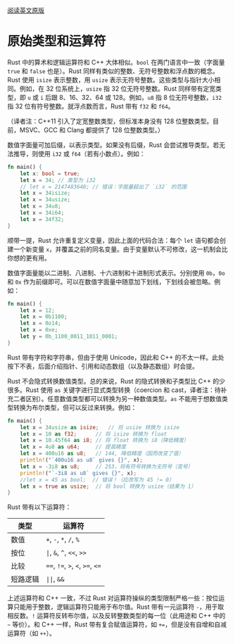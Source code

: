 [阅读英文原版](https://github.com/nrc/r4cppp/blob/master/primitives.md)

# 原始类型和运算符

Rust 中的算术和逻辑运算符和 C++ 大体相似。`bool` 在两门语言中一致（字面量 `true` 和 `false` 也是）。Rust 同样有类似的整数、无符号整数和浮点数的概念。Rust 使用 `isize` 表示整数，用 `usize` 表示无符号整数。这些类型与指针大小相同。例如，在 32 位系统上，`usize` 指 32 位无符号整数。Rust 同样带有定宽类型，即 `u` 或 `i` 后跟 8、16、32、64 或 128。例如，`u8` 指 8 位无符号整数，`i32` 指 32 位有符号整数。就浮点数而言，Rust 带有 `f32` 和 `f64`。

（译者注：C++11 引入了定宽整数类型，但标准本身没有 128 位整数类型。目前，MSVC、GCC 和 Clang 都提供了 128 位整数类型。）

数值字面量可加后缀，以表示类型。如果没有后缀，Rust 会尝试推导类型。若无法推导，则使用 `i32` 或 `f64`（若有小数点）。例如：

```rs
fn main() {
    let x: bool = true;
    let x = 34; // 类型为 i32
    // let x = 2147483648; // 错误：字面量超出了 `i32` 的范围
    let x = 34isize;
    let x = 34usize;
    let x = 34u8;
    let x = 34i64;
    let x = 34f32;
}
```

顺带一提，Rust 允许重复定义变量，因此上面的代码合法：每个 `let` 语句都会创建一个新变量 `x`，并覆盖之前的同名变量。由于变量默认不可修改，这一机制会比你想的更有用。

数值字面量能以二进制、八进制、十六进制和十进制形式表示。分别使用 `0b`，`0o` 和 `0x` 作为前缀即可。可以在数值字面量中随意加下划线，下划线会被忽略。例如：

```rs
fn main() {
    let x = 12;
    let x = 0b1100;
    let x = 0o14;
    let x = 0xe;
    let y = 0b_1100_0011_1011_0001;
}
```

Rust 带有字符和字符串，但由于使用 Unicode，因此和 C++ 的不太一样。此处按下不表，后面介绍指针、引用和动态数组（以及静态数组）时会提。

Rust 不会隐式转换数值类型。总的来说，Rust 的隐式转换和子类型比 C++ 的少很多。Rust 使用 `as` 关键字进行显式类型转换（coercion 和 cast，译者注：待补充二者区别）。任意数值类型都可以转换为另一种数值类型。`as` 不能用于想数值类型转换为布尔类型，但可以反过来转换。例如：

```rs
fn main() {
    let x = 34usize as isize;   // 将 usize 转换为 isize
    let x = 10 as f32;      // 将 isize 转换为 float
    let x = 10.45f64 as i8; // 将 float 转换为 i8（降低精度）
    let x = 4u8 as u64;     // 提高精度
    let x = 400u16 as u8;   // 144, 降低精度（因而改变了值）
    println!("`400u16 as u8` gives {}", x);
    let x = -3i8 as u8;     // 253，将有符号转换为无符号（变号）
    println!("`-3i8 as u8` gives {}", x);
    //let x = 45 as bool;  // 错误！（应改写为 45 != 0）
    let x = true as usize;  // 将 bool 转换为 usize（结果为 1）
}
```

Rust 带有以下运算符：

|   类型   |              运算符              |
| -------- | -------------------------------- |
| 数值     | `+`, `-`, `*`, `/`, `%`          |
| 按位     | `\|`, `&`, `^`, `<<`, `>>`       |
| 比较     | `==`, `!=`, `>`, `<`, `>=`, `<=` |
| 短路逻辑 | `\|\|`, `&&`                     |

上述运算符和 C++ 一致，不过 Rust 对运算符操纵的类型限制严格一些：按位运算只能用于整数，逻辑运算符只能用于布尔值。Rust 带有一元运算符 `-`，用于取相反数。`!` 运算符反转布尔值，以及反转整数类型的每一位（此用途和 C++ 中的 `~` 等价）。和 C++ 一样，Rust 带有复合赋值运算符，如 `+=`，但是没有自增和自减运算符（如 `++`）。
